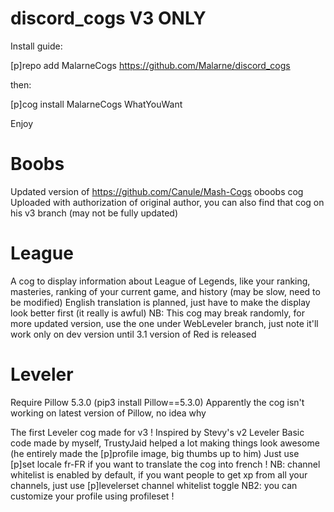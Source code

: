 # discord_cogs V3 ONLY

Install guide:

[p]repo add MalarneCogs https://github.com/Malarne/discord_cogs

then:

[p]cog install MalarneCogs WhatYouWant

Enjoy

# Boobs

Updated version of https://github.com/Canule/Mash-Cogs oboobs cog
Uploaded with authorization of original author, you can also find that cog on his v3 branch (may not be fully updated)

# League

A cog to display information about League of Legends, like your ranking, masteries, ranking of your current game, and history (may be slow, need to be modified)
English translation is planned, just have to make the display look better first (it really is awful)
NB: This cog may break randomly, for more updated version, use the one under WebLeveler branch, just note it'll work only on dev version until 3.1 version of Red is released

# Leveler
Require Pillow 5.3.0 (pip3 install Pillow==5.3.0)
Apparently the cog isn't working on latest version of Pillow, no idea why

The first Leveler cog made for v3 !
Inspired by Stevy's v2 Leveler
Basic code made by myself, TrustyJaid helped a lot making things look awesome (he entirely made the [p]profile image, big thumbs up to him)
Just use [p]set locale fr-FR if you want to translate the cog into french !
NB: channel whitelist is enabled by default, if you want people to get xp from all your channels, just use [p]levelerset channel whitelist toggle
NB2: you can customize your profile using profileset !
